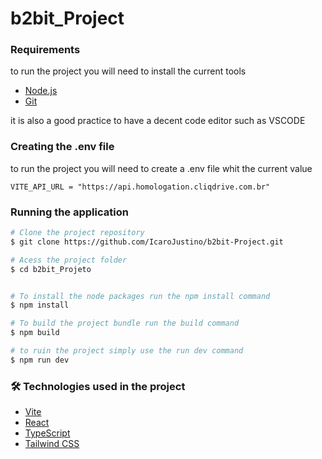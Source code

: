 # b2bit_Project

### Requirements 
to run the project you will need to install the current tools  
- [Node.js](https://nodejs.org/en/)
- [Git](https://git-scm.com)

it is also a good practice to have a decent code editor such as VSCODE 


### Creating the .env file 
to run the project you will need to create a .env file whit the current value 
```env
VITE_API_URL = "https://api.homologation.cliqdrive.com.br"
```

### Running the application 

```bash
# Clone the project repository
$ git clone https://github.com/IcaroJustino/b2bit-Project.git

# Acess the project folder 
$ cd b2bit_Projeto


# To install the node packages run the npm install command 
$ npm install

# To build the project bundle run the build command  
$ npm build

# to ruin the project simply use the run dev command 
$ npm run dev
```
### 🛠 Technologies used in the project 

- [Vite](https://vitejs.dev/)
- [React](https://pt-br.reactjs.org/)
- [TypeScript](https://www.typescriptlang.org/)
- [Tailwind CSS](https://tailwindcss.com/)